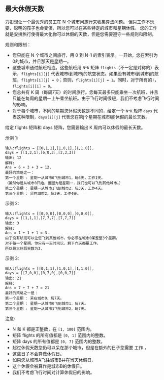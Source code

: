 ## 最大休假天数

力扣想让一个最优秀的员工在 N 个城市间旅行来收集算法问题。
但只工作不玩耍，聪明的孩子也会变傻，所以您可以在某些特定的城市和星期休假。
您的工作就是安排旅行使得最大化你可以休假的天数，但是您需要遵守一些规则和限制。

规则和限制：

* 您只能在 N 个城市之间旅行，用 0 到 N-1 的索引表示。一开始，您在索引为0的城市，并且那天是星期一。
* 这些城市通过航班相连。这些航班用 `N*N` 矩阵 `flights`（不一定是对称的）表示，`flights[i][j]` 代表城市i到城市j的航空状态。如果没有城市i到城市j的航班，`flights[i][j] = 0`；否则，`flights[i][j] = 1`。同时，对于所有的 i，`flights[i][i] = 0`。
* 您总共有 K 周（每周7天）的时间旅行。您每天最多只能乘坐一次航班，并且只能在每周的星期一上午乘坐航班。由于飞行时间很短，我们不考虑飞行时间的影响。
* 对于每个城市，不同的星期您休假天数是不同的，给定一个 `N*K` 矩阵 `days` 代表这种限制，`days[i][j]` 代表您在第j个星期在城市i能休假的最长天数。

给定 flights 矩阵和 days 矩阵，您需要输出 K 周内可以休假的最长天数。

示例 1:

```
输入:flights = [[0,1,1],[1,0,1],[1,1,0]],
days = [[1,3,1],[6,0,3],[3,3,3]]
输出: 12
解释:
Ans = 6 + 3 + 3 = 12.
最好的策略之一：
第一个星期 : 星期一从城市0飞到城市1，玩6天，工作1天。
（虽然你是从城市0开始，但因为是星期一，我们也可以飞到其他城市。）
第二个星期 : 星期一从城市1飞到城市2，玩3天，工作4天。
第三个星期 : 呆在城市2，玩3天，工作4天。
```

示例 2:

```
输入:flights = [[0,0,0],[0,0,0],[0,0,0]],
days = [[1,1,1],[7,7,7],[7,7,7]]
输出: 3
解释:
Ans = 1 + 1 + 1 = 3.
由于没有航班可以让您飞到其他城市，你必须在城市0呆整整3个星期。
对于每一个星期，你只有一天时间玩，剩下六天都要工作。
所以最大休假天数为3.
```

示例 3:

```
输入:flights = [[0,1,1],[1,0,1],[1,1,0]],
days = [[7,0,0],[0,7,0],[0,0,7]]
输出: 21
解释:
Ans = 7 + 7 + 7 = 21
最好的策略之一是：
第一个星期 : 呆在城市0，玩7天。
第二个星期 : 星期一从城市0飞到城市1，玩7天。
第三个星期 : 星期一从城市1飞到城市2，玩7天。
```

注意:
* N 和 K 都是正整数，在 `[1, 100]` 范围内。
* 矩阵 flights 的所有值都是 `[0, 1]` 范围内的整数。
* 矩阵 days 的所有值都是 `[0, 7]` 范围内的整数。
* 超过休假天数您仍可以呆在那个城市，但是在额外的日子您需要 工作 ，
* 这些日子不会算做休假日。
* 如果您从城市A飞往城市B并在当天休假日，
* 这个休假会被算作是城市B的休假日。
* 我们不考虑飞行时间对计算休假日的影响。